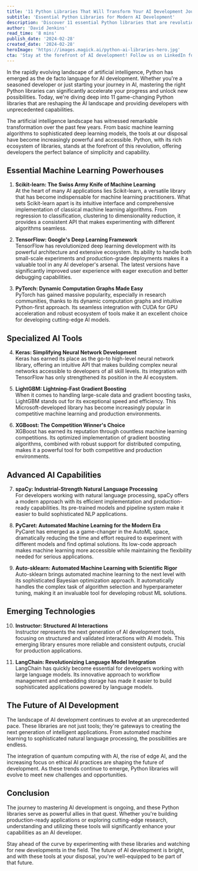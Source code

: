 ```yaml
---
title: '11 Python Libraries That Will Transform Your AI Development Journey'
subtitle: 'Essential Python Libraries for Modern AI Development'
description: 'Discover 11 essential Python libraries that are revolutionizing AI development, from classic machine learning powerhouses like Scikit-learn and TensorFlow to emerging technologies like LangChain and Instructor. Learn how these tools can accelerate your AI development journey and unlock new possibilities in machine learning, deep learning, and natural language processing.'
author: 'David Jenkins'
read_time: '8 mins'
publish_date: '2024-02-28'
created_date: '2024-02-28'
heroImage: 'https://images.magick.ai/python-ai-libraries-hero.jpg'
cta: 'Stay at the forefront of AI development! Follow us on LinkedIn for regular updates on Python libraries, AI tools, and emerging technologies that are shaping the future of artificial intelligence.'
---
```


In the rapidly evolving landscape of artificial intelligence, Python has emerged as the de facto language for AI development. Whether you're a seasoned developer or just starting your journey in AI, mastering the right Python libraries can significantly accelerate your progress and unlock new possibilities. Today, we're diving deep into 11 game-changing Python libraries that are reshaping the AI landscape and providing developers with unprecedented capabilities.

The artificial intelligence landscape has witnessed remarkable transformation over the past few years. From basic machine learning algorithms to sophisticated deep learning models, the tools at our disposal have become increasingly powerful and accessible. Python, with its rich ecosystem of libraries, stands at the forefront of this revolution, offering developers the perfect balance of simplicity and capability.

## Essential Machine Learning Powerhouses

1. **Scikit-learn: The Swiss Army Knife of Machine Learning**  
   At the heart of many AI applications lies Scikit-learn, a versatile library that has become indispensable for machine learning practitioners. What sets Scikit-learn apart is its intuitive interface and comprehensive implementation of classical machine learning algorithms. From regression to classification, clustering to dimensionality reduction, it provides a consistent API that makes experimenting with different algorithms seamless.

2. **TensorFlow: Google's Deep Learning Framework**  
   TensorFlow has revolutionized deep learning development with its powerful architecture and extensive ecosystem. Its ability to handle both small-scale experiments and production-grade deployments makes it a valuable tool in any AI developer's arsenal. The latest versions have significantly improved user experience with eager execution and better debugging capabilities.

3. **PyTorch: Dynamic Computation Graphs Made Easy**  
   PyTorch has gained massive popularity, especially in research communities, thanks to its dynamic computation graphs and intuitive Python-first approach. Its seamless integration with CUDA for GPU acceleration and robust ecosystem of tools make it an excellent choice for developing cutting-edge AI models.

## Specialized AI Tools

4. **Keras: Simplifying Neural Network Development**  
   Keras has earned its place as the go-to high-level neural network library, offering an intuitive API that makes building complex neural networks accessible to developers of all skill levels. Its integration with TensorFlow has only strengthened its position in the AI ecosystem.

5. **LightGBM: Lightning-Fast Gradient Boosting**  
   When it comes to handling large-scale data and gradient boosting tasks, LightGBM stands out for its exceptional speed and efficiency. This Microsoft-developed library has become increasingly popular in competitive machine learning and production environments.

6. **XGBoost: The Competition Winner's Choice**  
   XGBoost has earned its reputation through countless machine learning competitions. Its optimized implementation of gradient boosting algorithms, combined with robust support for distributed computing, makes it a powerful tool for both competitive and production environments.

## Advanced AI Capabilities

7. **spaCy: Industrial-Strength Natural Language Processing**  
   For developers working with natural language processing, spaCy offers a modern approach with its efficient implementation and production-ready capabilities. Its pre-trained models and pipeline system make it easier to build sophisticated NLP applications.

8. **PyCaret: Automated Machine Learning for the Modern Era**  
   PyCaret has emerged as a game-changer in the AutoML space, dramatically reducing the time and effort required to experiment with different models and find optimal solutions. Its low-code approach makes machine learning more accessible while maintaining the flexibility needed for serious applications.

9. **Auto-sklearn: Automated Machine Learning with Scientific Rigor**  
   Auto-sklearn brings automated machine learning to the next level with its sophisticated Bayesian optimization approach. It automatically handles the complex task of algorithm selection and hyperparameter tuning, making it an invaluable tool for developing robust ML solutions.

## Emerging Technologies

10. **Instructor: Structured AI Interactions**  
    Instructor represents the next generation of AI development tools, focusing on structured and validated interactions with AI models. This emerging library ensures more reliable and consistent outputs, crucial for production applications.

11. **LangChain: Revolutionizing Language Model Integration**  
    LangChain has quickly become essential for developers working with large language models. Its innovative approach to workflow management and embedding storage has made it easier to build sophisticated applications powered by language models.

## The Future of AI Development

The landscape of AI development continues to evolve at an unprecedented pace. These libraries are not just tools; they're gateways to creating the next generation of intelligent applications. From automated machine learning to sophisticated natural language processing, the possibilities are endless.

The integration of quantum computing with AI, the rise of edge AI, and the increasing focus on ethical AI practices are shaping the future of development. As these trends continue to emerge, Python libraries will evolve to meet new challenges and opportunities.

## Conclusion

The journey to mastering AI development is ongoing, and these Python libraries serve as powerful allies in that quest. Whether you're building production-ready applications or exploring cutting-edge research, understanding and utilizing these tools will significantly enhance your capabilities as an AI developer.

Stay ahead of the curve by experimenting with these libraries and watching for new developments in the field. The future of AI development is bright, and with these tools at your disposal, you're well-equipped to be part of that future.